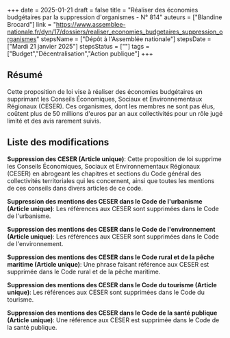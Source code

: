 +++
date = 2025-01-21
draft = false
title = "Réaliser des économies budgétaires par la suppression d'organismes - N° 814"
auteurs = ["Blandine Brocard"]
link = "https://www.assemblee-nationale.fr/dyn/17/dossiers/realiser_economies_budgetaires_suppression_organismes"
stepsName = ["Dépôt à l'Assemblée nationale"]
stepsDate = ["Mardi 21 janvier 2025"]
stepsStatus = [""]
tags = ["Budget","Décentralisation","Action publique"]
+++

## Résumé

Cette proposition de loi vise à réaliser des économies budgétaires en supprimant les Conseils Économiques, Sociaux et Environnementaux Régionaux (CESER). Ces organismes, dont les membres ne sont pas élus, coûtent plus de 50 millions d'euros par an aux collectivités pour un rôle jugé limité et des avis rarement suivis.

## Liste des modifications

**Suppression des CESER (Article unique)**: Cette proposition de loi supprime les Conseils Économiques, Sociaux et Environnementaux Régionaux (CESER) en abrogeant les chapitres et sections du Code général des collectivités territoriales qui les concernent, ainsi que toutes les mentions de ces conseils dans divers articles de ce code.

**Suppression des mentions des CESER dans le Code de l'urbanisme (Article unique)**: Les références aux CESER sont supprimées dans le Code de l'urbanisme.

**Suppression des mentions des CESER dans le Code de l'environnement (Article unique)**: Les références aux CESER sont supprimées dans le Code de l'environnement.

**Suppression des mentions des CESER dans le Code rural et de la pêche maritime (Article unique)**: Une phrase faisant référence aux CESER est supprimée dans le Code rural et de la pêche maritime.

**Suppression des mentions des CESER dans le Code du tourisme (Article unique)**: Les références aux CESER sont supprimées dans le Code du tourisme.

**Suppression des mentions des CESER dans le Code de la santé publique (Article unique)**: Une référence aux CESER est supprimée dans le Code de la santé publique.
